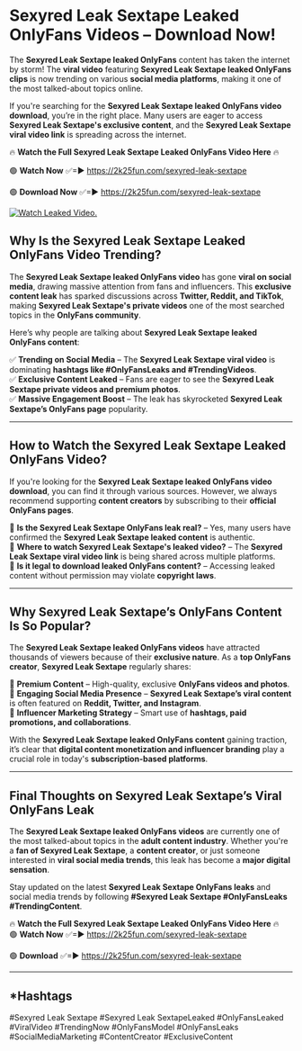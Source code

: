 # Sexyred Leak Sextape Leaked OnlyFans Videos – Download Now!

The **Sexyred Leak Sextape leaked OnlyFans** content has taken the internet by storm! The **viral video** featuring **Sexyred Leak Sextape leaked OnlyFans clips** is now trending on various **social media platforms**, making it one of the most talked-about topics online.  

If you're searching for the **Sexyred Leak Sextape leaked OnlyFans video download**, you’re in the right place. Many users are eager to access **Sexyred Leak Sextape's exclusive content**, and the **Sexyred Leak Sextape viral video link** is spreading across the internet.  

🔥 **Watch the Full Sexyred Leak Sextape Leaked OnlyFans Video Here** 🔥  

🟢 **Watch Now** ✅=► https://2k25fun.com/sexyred-leak-sextape

🟢 **Download Now** ✅=► https://2k25fun.com/sexyred-leak-sextape

[![Watch Leaked Video.](https://miro.medium.com/v2/resize:fit:828/format:webp/1*cilzJN44JGOrTw9NJCrNHA.gif "Watch Leaked Video")](https://2k25fun.com/sexyred-leak-sextape)

## **Why Is the Sexyred Leak Sextape Leaked OnlyFans Video Trending?**  

The **Sexyred Leak Sextape leaked OnlyFans video** has gone **viral on social media**, drawing massive attention from fans and influencers. This **exclusive content leak** has sparked discussions across **Twitter, Reddit, and TikTok**, making **Sexyred Leak Sextape's private videos** one of the most searched topics in the **OnlyFans community**.  

Here’s why people are talking about **Sexyred Leak Sextape leaked OnlyFans content**:  

✅ **Trending on Social Media** – The **Sexyred Leak Sextape viral video** is dominating **hashtags like #OnlyFansLeaks and #TrendingVideos**.  
✅ **Exclusive Content Leaked** – Fans are eager to see the **Sexyred Leak Sextape private videos and premium photos**.  
✅ **Massive Engagement Boost** – The leak has skyrocketed **Sexyred Leak Sextape’s OnlyFans page** popularity.  

---

## **How to Watch the Sexyred Leak Sextape Leaked OnlyFans Video?**  

If you're looking for the **Sexyred Leak Sextape leaked OnlyFans video download**, you can find it through various sources. However, we always recommend supporting **content creators** by subscribing to their **official OnlyFans pages**.  

🔹 **Is the Sexyred Leak Sextape OnlyFans leak real?** – Yes, many users have confirmed the **Sexyred Leak Sextape leaked content** is authentic.  
🔹 **Where to watch Sexyred Leak Sextape's leaked video?** – The **Sexyred Leak Sextape viral video link** is being shared across multiple platforms.  
🔹 **Is it legal to download leaked OnlyFans content?** – Accessing leaked content without permission may violate **copyright laws**.  

---

## **Why Sexyred Leak Sextape’s OnlyFans Content Is So Popular?**  

The **Sexyred Leak Sextape leaked OnlyFans videos** have attracted thousands of viewers because of their **exclusive nature**. As a **top OnlyFans creator**, **Sexyred Leak Sextape** regularly shares:  

📌 **Premium Content** – High-quality, exclusive **OnlyFans videos and photos**.  
📌 **Engaging Social Media Presence** – **Sexyred Leak Sextape’s viral content** is often featured on **Reddit, Twitter, and Instagram**.  
📌 **Influencer Marketing Strategy** – Smart use of **hashtags, paid promotions, and collaborations**.  

With the **Sexyred Leak Sextape leaked OnlyFans content** gaining traction, it’s clear that **digital content monetization and influencer branding** play a crucial role in today's **subscription-based platforms**.  

---

## **Final Thoughts on Sexyred Leak Sextape’s Viral OnlyFans Leak**  

The **Sexyred Leak Sextape leaked OnlyFans videos** are currently one of the most talked-about topics in the **adult content industry**. Whether you're a **fan of Sexyred Leak Sextape**, a **content creator**, or just someone interested in **viral social media trends**, this leak has become a **major digital sensation**.  

Stay updated on the latest **Sexyred Leak Sextape OnlyFans leaks** and social media trends by following **#Sexyred Leak Sextape #OnlyFansLeaks #TrendingContent**.  

🔥 **Watch the Full Sexyred Leak Sextape Leaked OnlyFans Video Here** 🔥  
🟢 **Watch Now** ✅=► https://2k25fun.com/sexyred-leak-sextape

🟢 **Download** ✅=► https://2k25fun.com/sexyred-leak-sextape

---

## *Hashtags
#Sexyred Leak Sextape #Sexyred Leak SextapeLeaked #OnlyFansLeaked #ViralVideo #TrendingNow #OnlyFansModel #OnlyFansLeaks #SocialMediaMarketing #ContentCreator #ExclusiveContent  